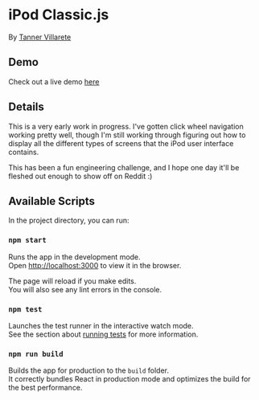 # iPod Classic.js
By [Tanner Villarete](https://linkedin.com/in/tvillarete)

## Demo
Check out a live demo [here](http://tannerv.com/ipod)

## Details
This is a very early work in progress. I've gotten click wheel navigation working pretty well, though I'm still working through figuring out how to display all the different types of screens that the iPod user interface contains. 

This has been a fun engineering challenge, and I hope one day it'll be fleshed out enough to show off on Reddit :)

## Available Scripts

In the project directory, you can run:

### `npm start`

Runs the app in the development mode.<br>
Open [http://localhost:3000](http://localhost:3000) to view it in the browser.

The page will reload if you make edits.<br>
You will also see any lint errors in the console.

### `npm test`

Launches the test runner in the interactive watch mode.<br>
See the section about [running tests](https://facebook.github.io/create-react-app/docs/running-tests) for more information.

### `npm run build`

Builds the app for production to the `build` folder.<br>
It correctly bundles React in production mode and optimizes the build for the best performance.
